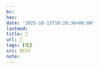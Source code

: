 ```yaml
---
bc:
hex:
date: '2025-10-13T10:28:36+08:00'
lastmod:
title: 􃢚
url: 􃢚
tags: [嚂]
src: DCCV
note:
---
```

